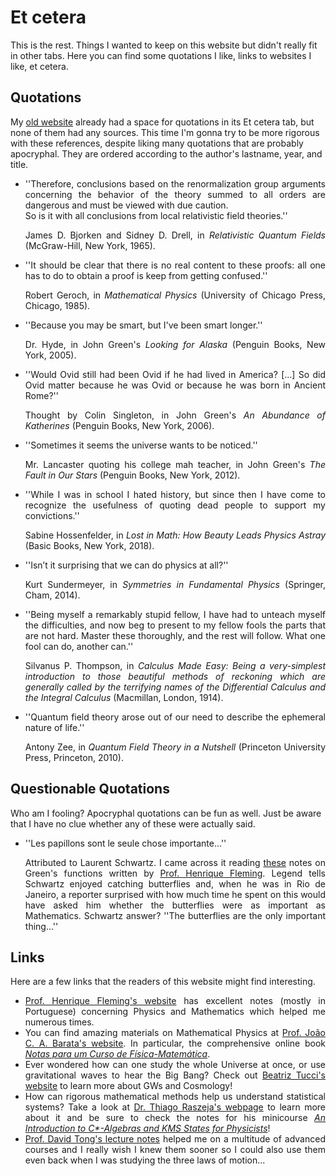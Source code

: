 # Et cetera

This is the rest. Things I wanted to keep on this website but didn't really fit in other tabs. Here you can find some quotations I like, links to websites I like, et cetera.

## Quotations

My [old website](http://fma.if.usp.br/~nickolas/) already had a space for quotations in its Et cetera tab, but none of them had any sources. This time I'm gonna try to be more rigorous with these references, despite liking many quotations that are probably apocryphal. They are ordered according to the author's lastname, year, and title.

<div style="text-align: justify">
   <ul>
	<li>''Therefore, conclusions based on the renormalization group arguments concerning the behavior of the theory summed to all orders are dangerous and must be viewed with due caution. <br> So is it with all conclusions from local relativistic field theories.''</li>
	<p>James D. Bjorken and Sidney D. Drell, in <em>Relativistic Quantum Fields</em> (McGraw-Hill, New York, 1965).</p>
	<li>''It should be clear that there is no real content to these proofs: all one has to do to obtain a proof is keep from getting confused.''</li>
	<p>Robert Geroch, in <em>Mathematical Physics</em> (University of Chicago Press, Chicago, 1985).</p>
	<li>''Because you may be smart, but I've been smart longer.''</li>
	<p>Dr. Hyde, in John Green's <em>Looking for Alaska</em> (Penguin Books, New York, 2005).</p>   
	<li>''Would Ovid still had been Ovid if he had lived in America? [...] So did Ovid matter because he was Ovid or because he was born in Ancient Rome?''</li>
	<p>Thought by Colin Singleton, in John Green's <em>An Abundance of Katherines</em> (Penguin Books, New York, 2006).</p>
	<li>''Sometimes it seems the universe wants to be noticed.''</li>
	<p>Mr. Lancaster quoting his college mah teacher, in John Green's <em>The Fault in Our Stars</em> (Penguin Books, New York, 2012).</p>
	<li>''While I was in school I hated history, but since then I have come to recognize the usefulness of quoting dead people to support my convictions.''
	</li>
    	<p>Sabine Hossenfelder, in <em>Lost in Math: How Beauty Leads Physics Astray</em> (Basic Books, New York, 2018).
</p>
	<li>''Isn’t it surprising that we can do physics at all?''
	</li>
    	<p>Kurt Sundermeyer, in <em>Symmetries in Fundamental Physics</em> (Springer, Cham, 2014).
</p>
	<li>''Being myself a remarkably stupid fellow, I have had to unteach myself the difficulties, and now beg to present to my fellow fools the parts that are not hard. Master these thoroughly, and the rest will follow. What one fool can do, another can.''
	</li>
    	<p>Silvanus P. Thompson, in <em>Calculus Made Easy: Being a very-simplest introduction to those beautiful methods of reckoning which are generally called by the terrifying names of the Differential Calculus and the Integral Calculus</em> (Macmillan, London, 1914).
</p>
	<li>''Quantum field theory arose out of our need to describe the ephemeral nature of life.''</li>
	<p>Antony Zee, in <em>Quantum Field Theory in a Nutshell</em> (Princeton University Press, Princeton, 2010).</p>
   </ul>
</div>

## Questionable Quotations

Who am I fooling? Apocryphal quotations can be fun as well. Just be aware that I have no clue whether any of these were actually said. 


<div style="text-align: justify">
   <ul>
	<li>''Les papillons sont le seule chose importante...''</li>
	<p>Attributed to Laurent Schwartz. I came across it reading <a href="http://www.hfleming.com/green.pdf" target="_blank">these</a> notes on Green's functions written by <a href="http://www.hfleming.com/" target="_blank">Prof. Henrique Fleming</a>. Legend tells Schwartz enjoyed catching butterflies and, when he was in Rio de Janeiro, a reporter surprised with how much time he spent on this would have asked him whether the butterflies were as important as Mathematics. Schwartz answer? ''The butterflies are the only important thing...''
</p>
	</ul>
</div>


## Links

Here are a few links that the readers of this website might find interesting.

<div style="text-align: justify">
   <ul>
	   <li><a href="http://www.hfleming.com" target="_blank">Prof. Henrique Fleming's website</a> has excellent notes (mostly in Portuguese) concerning Physics and Mathematics which helped me numerous times.</li>
	   <li>You can find amazing materials on Mathematical Physics at <a href="http://denebola.if.usp.br/" target="_blank">Prof. João C. A. Barata's website</a>. In particular, the comprehensive online book <em><a href="http://denebola.if.usp.br/~jbarata/Notas_de_aula/notas_de_aula.html" target="_blank">Notas para um Curso de Física-Matemática</a></em>.</li>
	   <li>Ever wondered how can one study the whole Universe at once, or use gravitational waves to hear the Big Bang? Check out <a href="http://fma.if.usp.br/~beatucci/" target="_blank">Beatriz Tucci's website</a> to learn more about GWs and Cosmology!</li>
	   <li>How can rigorous mathematical methods help us understand statistical systems? Take a look at <a href="https://sites.google.com/view/thiagoraszeja/" target="_blank">Dr. Thiago Raszeja's webpage</a> to learn more about it and be sure to check the notes for his minicourse <em><a href="https://drive.google.com/file/d/1o27KhytxWNz_Q1wm5Z8xRgTq8V8bH7ez/view" target="_blank">An Introduction to C*-Algebras and KMS States for Physicists</a></em>!</li>
	   <li><a href="http://www.damtp.cam.ac.uk/user/tong/teaching.html" target="_blank">Prof. David Tong's lecture notes</a> helped me on a multitude of advanced courses and I really wish I knew them sooner so I could also use them even back when I was studying the three laws of motion...</li>
   </ul>
</div>
